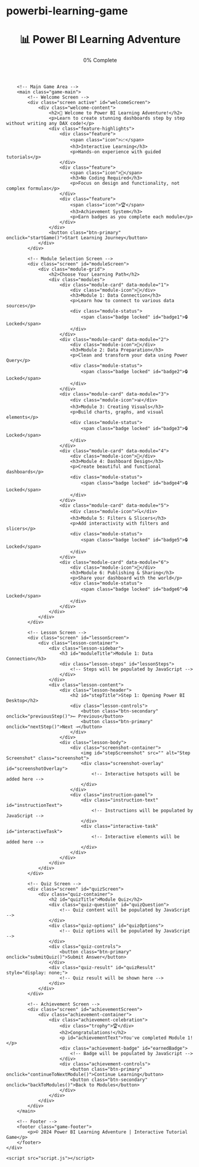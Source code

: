 # powerbi-learning-game<!DOCTYPE html>
<html lang="en">
<head>
    <meta charset="UTF-8">
    <meta name="viewport" content="width=device-width, initial-scale=1.0">
    <title>Power BI Learning Adventure</title>
    <link rel="stylesheet" href="styles.css">
    <link href="https://fonts.googleapis.com/css2?family=Segoe+UI:wght@300;400;600;700&display=swap" rel="stylesheet">
</head>
<body>
    <div class="game-container">
        <!-- Header -->
        <header class="game-header">
            <div class="logo">
                <h1>📊 Power BI Learning Adventure</h1>
            </div>
            <div class="progress-bar">
                <div class="progress-fill" id="progressFill"></div>
                <span class="progress-text" id="progressText">0% Complete</span>
            </div>
        </header>

        <!-- Main Game Area -->
        <main class="game-main">
            <!-- Welcome Screen -->
            <div class="screen active" id="welcomeScreen">
                <div class="welcome-content">
                    <h2>🚀 Welcome to Power BI Learning Adventure!</h2>
                    <p>Learn to create stunning dashboards step by step without writing any DAX code!</p>
                    <div class="feature-highlights">
                        <div class="feature">
                            <span class="icon">📈</span>
                            <h3>Interactive Learning</h3>
                            <p>Hands-on experience with guided tutorials</p>
                        </div>
                        <div class="feature">
                            <span class="icon">🎯</span>
                            <h3>No Coding Required</h3>
                            <p>Focus on design and functionality, not complex formulas</p>
                        </div>
                        <div class="feature">
                            <span class="icon">🏆</span>
                            <h3>Achievement System</h3>
                            <p>Earn badges as you complete each module</p>
                        </div>
                    </div>
                    <button class="btn-primary" onclick="startGame()">Start Learning Journey</button>
                </div>
            </div>

            <!-- Module Selection Screen -->
            <div class="screen" id="moduleScreen">
                <div class="module-grid">
                    <h2>Choose Your Learning Path</h2>
                    <div class="modules">
                        <div class="module-card" data-module="1">
                            <div class="module-icon">🔗</div>
                            <h3>Module 1: Data Connection</h3>
                            <p>Learn how to connect to various data sources</p>
                            <div class="module-status">
                                <span class="badge locked" id="badge1">🔒 Locked</span>
                            </div>
                        </div>
                        <div class="module-card" data-module="2">
                            <div class="module-icon">🧹</div>
                            <h3>Module 2: Data Preparation</h3>
                            <p>Clean and transform your data using Power Query</p>
                            <div class="module-status">
                                <span class="badge locked" id="badge2">🔒 Locked</span>
                            </div>
                        </div>
                        <div class="module-card" data-module="3">
                            <div class="module-icon">📊</div>
                            <h3>Module 3: Creating Visuals</h3>
                            <p>Build charts, graphs, and visual elements</p>
                            <div class="module-status">
                                <span class="badge locked" id="badge3">🔒 Locked</span>
                            </div>
                        </div>
                        <div class="module-card" data-module="4">
                            <div class="module-icon">🎨</div>
                            <h3>Module 4: Dashboard Design</h3>
                            <p>Create beautiful and functional dashboards</p>
                            <div class="module-status">
                                <span class="badge locked" id="badge4">🔒 Locked</span>
                            </div>
                        </div>
                        <div class="module-card" data-module="5">
                            <div class="module-icon">🔍</div>
                            <h3>Module 5: Filters & Slicers</h3>
                            <p>Add interactivity with filters and slicers</p>
                            <div class="module-status">
                                <span class="badge locked" id="badge5">🔒 Locked</span>
                            </div>
                        </div>
                        <div class="module-card" data-module="6">
                            <div class="module-icon">📱</div>
                            <h3>Module 6: Publishing & Sharing</h3>
                            <p>Share your dashboard with the world</p>
                            <div class="module-status">
                                <span class="badge locked" id="badge6">🔒 Locked</span>
                            </div>
                        </div>
                    </div>
                </div>
            </div>

            <!-- Lesson Screen -->
            <div class="screen" id="lessonScreen">
                <div class="lesson-container">
                    <div class="lesson-sidebar">
                        <h3 id="moduleTitle">Module 1: Data Connection</h3>
                        <div class="lesson-steps" id="lessonSteps">
                            <!-- Steps will be populated by JavaScript -->
                        </div>
                    </div>
                    <div class="lesson-content">
                        <div class="lesson-header">
                            <h2 id="stepTitle">Step 1: Opening Power BI Desktop</h2>
                            <div class="lesson-controls">
                                <button class="btn-secondary" onclick="previousStep()">← Previous</button>
                                <button class="btn-primary" onclick="nextStep()">Next →</button>
                            </div>
                        </div>
                        <div class="lesson-body">
                            <div class="screenshot-container">
                                <img id="stepScreenshot" src="" alt="Step Screenshot" class="screenshot">
                                <div class="screenshot-overlay" id="screenshotOverlay">
                                    <!-- Interactive hotspots will be added here -->
                                </div>
                            </div>
                            <div class="instruction-panel">
                                <div class="instruction-text" id="instructionText">
                                    <!-- Instructions will be populated by JavaScript -->
                                </div>
                                <div class="interactive-task" id="interactiveTask">
                                    <!-- Interactive elements will be added here -->
                                </div>
                            </div>
                        </div>
                    </div>
                </div>
            </div>

            <!-- Quiz Screen -->
            <div class="screen" id="quizScreen">
                <div class="quiz-container">
                    <h2 id="quizTitle">Module Quiz</h2>
                    <div class="quiz-question" id="quizQuestion">
                        <!-- Quiz content will be populated by JavaScript -->
                    </div>
                    <div class="quiz-options" id="quizOptions">
                        <!-- Quiz options will be populated by JavaScript -->
                    </div>
                    <div class="quiz-controls">
                        <button class="btn-primary" onclick="submitQuiz()">Submit Answer</button>
                    </div>
                    <div class="quiz-result" id="quizResult" style="display: none;">
                        <!-- Quiz result will be shown here -->
                    </div>
                </div>
            </div>

            <!-- Achievement Screen -->
            <div class="screen" id="achievementScreen">
                <div class="achievement-container">
                    <div class="achievement-celebration">
                        <div class="trophy">🏆</div>
                        <h2>Congratulations!</h2>
                        <p id="achievementText">You've completed Module 1!</p>
                        <div class="achievement-badge" id="earnedBadge">
                            <!-- Badge will be populated by JavaScript -->
                        </div>
                        <div class="achievement-controls">
                            <button class="btn-primary" onclick="continueToNextModule()">Continue Learning</button>
                            <button class="btn-secondary" onclick="backToModules()">Back to Modules</button>
                        </div>
                    </div>
                </div>
            </div>
        </main>

        <!-- Footer -->
        <footer class="game-footer">
            <p>© 2024 Power BI Learning Adventure | Interactive Tutorial Game</p>
        </footer>
    </div>

    <script src="script.js"></script>
</body>
</html>

